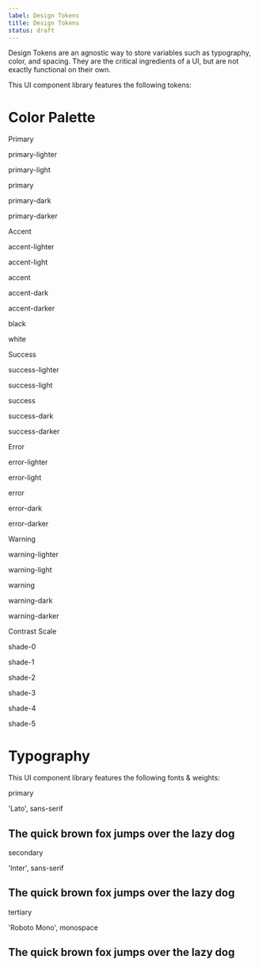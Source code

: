 ```yaml
---
label: Design Tokens
title: Design Tokens
status: draft
---
```


<p>Design Tokens are an agnostic way to store variables such as typography, color, and spacing. They are the critical ingredients of a UI, but are not exactly functional on their own.</p>
<p>This UI component library features the following tokens:</p>



<h1 class="padding-top-md">Color Palette</h1>
<div class="grid gap-lg">
  <div>
    <p class="margin-bottom-xs text-md">Primary</p>
    <div class="grid border border-2 border-contrast-lower">
      <div class="col">
        <div class="bg-primary-lighter height-xxl"></div>
      </div>
      <div class="col">
        <div class="bg-primary-light height-xxl"></div>
      </div>
      <div class="col">
        <div class="bg-primary height-xxl"></div>
      </div>
      <div class="col">
        <div class="bg-primary-dark height-xxl"></div>
      </div>
      <div class="col">
        <div class="bg-primary-darker height-xxl"></div>
      </div>
    </div>
    <div class="grid padding-top-xxs display@sm">
      <div class="col text-center">
        <p class="text-base style-guide__code padding-x-xxxs">
          primary-lighter
        </p>
      </div>
      <div class="col text-center">
        <p class="text-base style-guide__code padding-x-xxxs">
          primary-light
        </p>
      </div>
      <div class="col text-center">
        <p class="text-base style-guide__code padding-x-xxxs">
          primary
        </p>
      </div>
      <div class="col text-center">
        <p class="text-base style-guide__code padding-x-xxxs">
          primary-dark
        </p>
      </div>
      <div class="col text-center">
        <p class="text-base style-guide__code padding-x-xxxs">
          primary-darker
        </p>
      </div>
    </div>
  </div>
  <div>
    <p class="margin-bottom-xs text-md">Accent</p>
    <div class="grid border border-2 border-contrast-lower">
      <div class="col">
        <div class="bg-accent-lighter height-xxl"></div>
      </div>
      <div class="col">
        <div class="bg-accent-light height-xxl"></div>
      </div>
      <div class="col">
        <div class="bg-accent height-xxl"></div>
      </div>
      <div class="col">
        <div class="bg-accent-dark height-xxl"></div>
      </div>
      <div class="col">
        <div class="bg-accent-darker height-xxl"></div>
      </div>
    </div>
    <div class="grid padding-top-xxs display@sm">
      <div class="col text-center">
        <p class="text-base style-guide__code padding-x-xxxs">
          accent-lighter
        </p>
      </div>
      <div class="col text-center">
        <p class="text-base style-guide__code padding-x-xxxs">
          accent-light
        </p>
      </div>
      <div class="col text-center">
        <p class="text-base style-guide__code padding-x-xxxs">
          accent
        </p>
      </div>
      <div class="col text-center">
        <p class="text-base style-guide__code padding-x-xxxs">
          accent-dark
        </p>
      </div>
      <div class="col text-center">
        <p class="text-base style-guide__code padding-x-xxxs">
          accent-darker
        </p>
      </div>
    </div>
  </div>
  <div>
    <div class="grid padding-top-xxs">
      <div class="col">
        <div class="height-xxl bg-black border border-2 border-contrast-lower"></div>
        <div class="padding-top-xxs display@sm">
          <p class="text-center text-base style-guide__code padding-x-xxxs">
            black
          </p>
        </div>
      </div>
      <div class="col">
        <div class="height-xxl bg-white border border-2 border-contrast-lower"></div>
        <div class="padding-top-xxs display@sm">
          <p class="text-center text-base style-guide__code padding-x-xxxs">
            white
          </p>
        </div>
      </div>
    </div>
  </div>
  <div>
    <p class="margin-bottom-xs text-md">Success</p>
    <div class="grid border border-2 border-contrast-lower">
      <div class="col">
        <div class="bg-success-lighter height-xxl"></div>
      </div>
      <div class="col">
        <div class="bg-success-light height-xxl"></div>
      </div>
      <div class="col">
        <div class="bg-success height-xxl"></div>
      </div>
      <div class="col">
        <div class="bg-success-dark height-xxl"></div>
      </div>
      <div class="col">
        <div class="bg-success-darker height-xxl"></div>
      </div>
    </div>
    <div class="grid padding-top-xxs display@sm">
      <div class="col text-center">
        <p class="text-base style-guide__code padding-x-xxxs">
          success-lighter
        </p>
      </div>
      <div class="col text-center">
        <p class="text-base style-guide__code padding-x-xxxs">
          success-light
        </p>
      </div>
      <div class="col text-center">
        <p class="text-base style-guide__code padding-x-xxxs">
          success
        </p>
      </div>
      <div class="col text-center">
        <p class="text-base style-guide__code padding-x-xxxs">
          success-dark
        </p>
      </div>
      <div class="col text-center">
        <p class="text-base style-guide__code padding-x-xxxs">
          success-darker
        </p>
      </div>
    </div>
  </div>
  <div>
    <p class="margin-bottom-xs text-md">Error</p>
    <div class="grid border border-2 border-contrast-lower">
      <div class="col">
        <div class="bg-error-lighter height-xxl"></div>
      </div>
      <div class="col">
        <div class="bg-error-light height-xxl"></div>
      </div>
      <div class="col">
        <div class="bg-error height-xxl"></div>
      </div>
      <div class="col">
        <div class="bg-error-dark height-xxl"></div>
      </div>
      <div class="col">
        <div class="bg-error-darker height-xxl"></div>
      </div>
    </div>
    <div class="grid padding-top-xxs display@sm">
      <div class="col text-center">
        <p class="text-base style-guide__code padding-x-xxxs">
          error-lighter
        </p>
      </div>
      <div class="col text-center">
        <p class="text-base style-guide__code padding-x-xxxs">
          error-light
        </p>
      </div>
      <div class="col text-center">
        <p class="text-base style-guide__code padding-x-xxxs">
          error
        </p>
      </div>
      <div class="col text-center">
        <p class="text-base style-guide__code padding-x-xxxs">
          error-dark
        </p>
      </div>
      <div class="col text-center">
        <p class="text-base style-guide__code padding-x-xxxs">
          error-darker
        </p>
      </div>
    </div>
  </div>
  <div>
    <p class="margin-bottom-xs text-md">Warning</p>
    <div class="grid border border-2 border-contrast-lower">
      <div class="col">
        <div class="bg-warning-lighter height-xxl"></div>
      </div>
      <div class="col">
        <div class="bg-warning-light height-xxl"></div>
      </div>
      <div class="col">
        <div class="bg-warning height-xxl"></div>
      </div>
      <div class="col">
        <div class="bg-warning-dark height-xxl"></div>
      </div>
      <div class="col">
        <div class="bg-warning-darker height-xxl"></div>
      </div>
    </div>
    <div class="grid padding-top-xxs display@sm">
      <div class="col text-center">
        <p class="text-base style-guide__code padding-x-xxxs">
          warning-lighter
        </p>
      </div>
      <div class="col text-center">
        <p class="text-base style-guide__code padding-x-xxxs">
          warning-light
        </p>
      </div>
      <div class="col text-center">
        <p class="text-base style-guide__code padding-x-xxxs">
          warning
        </p>
      </div>
      <div class="col text-center">
        <p class="text-base style-guide__code padding-x-xxxs">
          warning-dark
        </p>
      </div>
      <div class="col text-center">
        <p class="text-base style-guide__code padding-x-xxxs">
          warning-darker
        </p>
      </div>
    </div>
  </div>
  <div>
    <p class="margin-bottom-xs text-md">Contrast Scale</p>
    <div class="grid border border-2 border-contrast-lower">
      <div class="col"><div class="bg height-xxl"></div></div>
      <div class="col">
        <div class="bg-contrast-lower height-xxl"></div>
      </div>
      <div class="col">
        <div class="bg-contrast-low height-xxl"></div>
      </div>
      <div class="col">
        <div class="bg-contrast-medium height-xxl"></div>
      </div>
      <div class="col">
        <div class="bg-contrast-high height-xxl"></div>
      </div>
      <div class="col">
        <div class="bg-contrast-higher height-xxl"></div>
      </div>
    </div>
    <div class="grid padding-top-xxs display@sm">
      <div class="col text-center">
        <p class="text-base style-guide__code padding-x-xxxs">
          shade-0
        </p>
      </div>
      <div class="col text-center">
        <p class="text-base style-guide__code padding-x-xxxs">
          shade-1
        </p>
      </div>
      <div class="col text-center">
        <p class="text-base style-guide__code padding-x-xxxs">
          shade-2
        </p>
      </div>
      <div class="col text-center">
        <p class="text-base style-guide__code padding-x-xxxs">
          shade-3
        </p>
      </div>
      <div class="col text-center">
        <p class="text-base style-guide__code padding-x-xxxs">
          shade-4
        </p>
      </div>
      <div class="col text-center">
        <p class="text-base style-guide__code padding-x-xxxs">
          shade-5
        </p>
      </div>
    </div>
  </div>
</div>

<h1 class="padding-top-md">Typography</h1>
<p>This UI component library features the following fonts & weights:</p>
<div>
  <div class="padding-y-sm border-top border-bottom border-contrast-lower">
    <div class="text-base margin-bottom-sm flex justify-between">
      <p class="style-guide__code">primary</p>
      <p class="color-contrast-medium margin-left-md">
        'Lato', sans-serif
      </p>
    </div>
    <h2 class="font-primary">
      The quick brown fox jumps over the lazy dog
    </h2>
  </div>
  <div class="padding-y-sm border-bottom border-contrast-lower">
    <div class="text-base margin-bottom-sm flex justify-between">
      <p class="style-guide__code">secondary</p>
      <p class="color-contrast-medium margin-left-md">
        'Inter', sans-serif
      </p>
    </div>
    <h2 class="font-secondary">
      The quick brown fox jumps over the lazy dog
    </h2>
  </div>
  <div class="padding-y-sm border-bottom border-contrast-lower">
    <div class="text-base margin-bottom-sm flex justify-between">
      <p class="style-guide__code">tertiary</p>
      <p class="color-contrast-medium margin-left-md">
        'Roboto Mono', monospace
      </p>
    </div>
    <h2 class="font-tertiary">
      The quick brown fox jumps over the lazy dog
    </h2>
  </div>
</div>

<!-- 
<h2>Iconography</h2>
<p>Detail any icon fonts or libraries used within this UI component library...</p>

<h2>Variables</h2>
<p>Detail any other variables and their values used within this UI component library...</p>
-->

